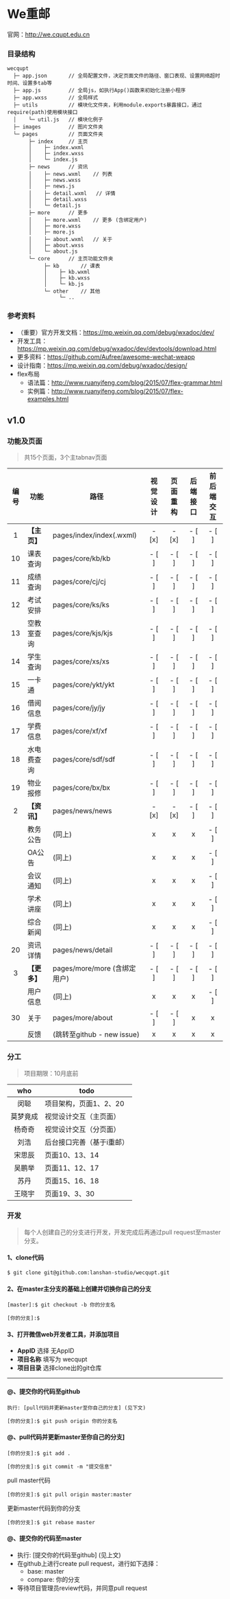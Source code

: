 We重邮
===

官网：http://we.cqupt.edu.cn

### 目录结构
```
wecqupt
  ├─ app.json       // 全局配置文件，决定页面文件的路径、窗口表现、设置网络超时时间、设置多tab等     
  ├─ app.js         // 全局js，如执行App()函数来初始化注册小程序
  ├─ app.wxss       // 全局样式
  ├─ utils          // 模块化文件夹，利用module.exports暴露接口，通过require(path)使用模块接口
  │    └─ util.js   // 模块化例子
  ├─ images         // 图片文件夹
  └─ pages          // 页面文件夹
       ├─ index     // 主页
       │    ├─ index.wxml
       │    ├─ index.wxss
       │    └─ index.js
       ├─ news      // 资讯
       │    ├─ news.wxml    // 列表
       │    ├─ news.wxss
       │    ├─ news.js
       │    ├─ detail.wxml   // 详情
       │    ├─ detail.wxss
       │    └─ detail.js
       ├─ more      // 更多
       │    ├─ more.wxml    // 更多 (含绑定用户)
       │    ├─ more.wxss
       │    ├─ more.js
       │    ├─ about.wxml   // 关于
       │    ├─ about.wxss
       │    └─ about.js
       └─ core      // 主页功能文件夹
            ├─ kb       // 课表
            │    ├─ kb.wxml
            │    ├─ kb.wxss
            │    └─ kb.js
            └─ other    // 其他
                 └─ ..
```

### 参考资料

* （重要）官方开发文档：https://mp.weixin.qq.com/debug/wxadoc/dev/
* 开发工具：https://mp.weixin.qq.com/debug/wxadoc/dev/devtools/download.html
* 更多资料：https://github.com/Aufree/awesome-wechat-weapp
* 设计指南：https://mp.weixin.qq.com/debug/wxadoc/design/
* flex布局
  * 语法篇：http://www.ruanyifeng.com/blog/2015/07/flex-grammar.html
  * 实例篇：http://www.ruanyifeng.com/blog/2015/07/flex-examples.html

## v1.0
### 功能及页面
> 共15个页面，3个主tabnav页面

| 编号 | 功能        | 路径                        | 视觉设计 | 页面重构 | 后端接口 | 前后端交互 |
|:---:| ----------- | -------------------------- |:-------:|:------:|:-------:|:--------:|
| 1   | **【主页】** | pages/index/index(.wxml)   | - [x]   | - [x]  | - [ ]   | - [ ]    |
| 10  | 课表查询     | pages/core/kb/kb           | - [ ]   | - [ ]  | - [ ]   | - [ ]    |
| 11  | 成绩查询     | pages/core/cj/cj           | - [ ]   | - [ ]  | - [ ]   | - [ ]    |
| 12  | 考试安排     | pages/core/ks/ks           | - [ ]   | - [ ]  | - [ ]   | - [ ]    |
| 13  | 空教室查询   | pages/core/kjs/kjs         | - [ ]   | - [ ]  | - [ ]   | - [ ]    |
| 14  | 学生查询     | pages/core/xs/xs           | - [ ]   | - [ ]  | - [ ]   | - [ ]    |
| 15  | 一卡通       | pages/core/ykt/ykt         | - [ ]   | - [ ]  | - [ ]   | - [ ]    |
| 16  | 借阅信息     | pages/core/jy/jy           | - [ ]   | - [ ]  | - [ ]   | - [ ]    |
| 17  | 学费信息     | pages/core/xf/xf           | - [ ]   | - [ ]  | - [ ]   | - [ ]    |
| 18  | 水电费查询   | pages/core/sdf/sdf         | - [ ]   | - [ ]  | - [ ]   | - [ ]    |
| 19  | 物业报修     | pages/core/bx/bx           | - [ ]   | - [ ]  | - [ ]   | - [ ]    |
| 2   | **【资讯】** | pages/news/news            | - [x]   | - [x]  | - [ ]   | - [ ]    |
|     | 教务公告     | (同上)                      | x       | x      | x       | - [ ]    |
|     | OA公告      | (同上)                      | x       | x      | x       | - [ ]    |
|     | 会议通知     | (同上)                      | x       | x      | x       | - [ ]    |
|     | 学术讲座     | (同上)                      | x       | x      | x       | - [ ]    |
|     | 综合新闻     | (同上)                      | x       | x      | x       | - [ ]    |
| 20  | 资讯详情     | pages/news/detail          | - [ ]   | - [ ]  | - [ ]   | - [ ]    |
| 3   | **【更多】** | pages/more/more (含绑定用户) | - [ ]   | - [ ]  | - [ ]   | - [ ]    |
|     | 用户信息     | (同上)                      | x       | x      | x       | - [ ]    |
| 30  | 关于        | pages/more/about           | - [ ]   | - [ ]  | x       | x         |
|     | 反馈        | (跳转至github - new issue)  | x       | x      | x       | x         |

### 分工
> 项目期限：10月底前

| who    | todo                  |
|:------:| --------------------- |
| 闵聪    | 项目架构，页面1、2、20   |
| 莫梦竟成 | 视觉设计交互（主页面）    |
| 杨奇奇   | 视觉设计交互（分页面）    |
| 刘浩     | 后台接口完善（基于i重邮） |
| 宋思辰   | 页面10、13、14          |
| 吴鹏举   | 页面11、12、17          |
| 苏丹     | 页面15、16、18          |
| 王晓宇   | 页面19、3、30           |

### 开发
> 每个人创建自己的分支进行开发，开发完成后再通过pull request至master分支。

#### 1、clone代码
```
$ git clone git@github.com:lanshan-studio/wecqupt.git
```

#### 2、在master主分支的基础上创建并切换你自己的分支
```
[master]:$ git checkout -b 你的分支名
```
```
[你的分支]:$ 
```

#### 3、打开微信web开发者工具，并添加项目
* **AppID** 选择 无AppID
* **项目名称** 填写为 wecqupt
* **项目目录** 选择clone出的git仓库

---

#### @、提交你的代码至github
```
执行: [pull代码并更新master至你自己的分支] (见下文)
```
```
[你的分支]:$ git push origin 你的分支名
```

#### @、pull代码并更新master至你自己的分支]
```
[你的分支]:$ git add .
```
```
[你的分支]:$ git commit -m "提交信息"
```
pull master代码
```
[你的分支]:$ git pull origin master:master
```
更新master代码到你的分支
```
[你的分支]:$ git rebase master
```

#### @、提交你的代码至master
* 执行: [提交你的代码至github] (见上文)
* 在github上进行create pull request，进行如下选择：
  * base: master
  * compare: 你的分支
* 等待项目管理员review代码，并同意pull request